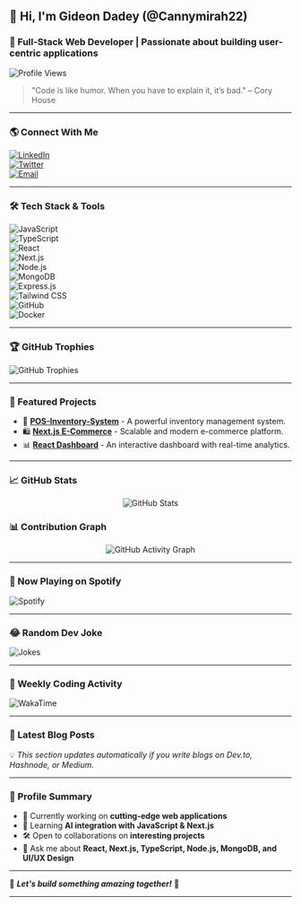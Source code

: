 ## 👋 Hi, I'm Gideon Dadey (@Cannymirah22)  
### 🚀 Full-Stack Web Developer | Passionate about building user-centric applications   

![Profile Views](https://komarev.com/ghpvc/?username=Cannymirah22&color=blue)

> "Code is like humor. When you have to explain it, it’s bad." – Cory House  

---  

### 🌎 Connect With Me  
[![LinkedIn](https://img.shields.io/badge/-LinkedIn-blue?style=flat-square&logo=Linkedin&logoColor=white&link=https://www.linkedin.com/in/gideon-dadey-263128182)](https://www.linkedin.com/in/gideon-dadey-263128182)  
[![Twitter](https://img.shields.io/badge/-Twitter-1DA1F2?style=flat-square&logo=twitter&logoColor=white&link=https://twitter.com/cannymirah)](https://twitter.com/cannymirah)  
[![Email](https://img.shields.io/badge/Email-D14836?style=flat-square&logo=gmail&logoColor=white)](mailto:gideondadey22@gmail.com)  

---  

### 🛠️ Tech Stack & Tools  

![JavaScript](https://img.shields.io/badge/-JavaScript-F7DF1E?style=flat-square&logo=javascript&logoColor=black)  
![TypeScript](https://img.shields.io/badge/-TypeScript-007ACC?style=flat-square&logo=typescript&logoColor=white)  
![React](https://img.shields.io/badge/-React-61DAFB?style=flat-square&logo=react&logoColor=white)  
![Next.js](https://img.shields.io/badge/-Next.js-000000?style=flat-square&logo=nextdotjs&logoColor=white)  
![Node.js](https://img.shields.io/badge/-Node.js-339933?style=flat-square&logo=nodedotjs&logoColor=white)  
![MongoDB](https://img.shields.io/badge/-MongoDB-47A248?style=flat-square&logo=mongodb&logoColor=white)  
![Express.js](https://img.shields.io/badge/-Express.js-000000?style=flat-square&logo=express&logoColor=white)  
![Tailwind CSS](https://img.shields.io/badge/-TailwindCSS-38B2AC?style=flat-square&logo=tailwind-css&logoColor=white)  
![GitHub](https://img.shields.io/badge/-GitHub-181717?style=flat-square&logo=github&logoColor=white)  
![Docker](https://img.shields.io/badge/-Docker-2496ED?style=flat-square&logo=docker&logoColor=white)  

---  

### 🏆 GitHub Trophies  
![GitHub Trophies](https://github-profile-trophy.vercel.app/?username=Cannymirah22&theme=onedark)  

---  

### 🚀 Featured Projects  
- 🛒 **[POS-Inventory-System](https://github.com/Cannymirah22/POS-Inventory-System)** - A powerful inventory management system.  
- 🛍️ **[Next.js E-Commerce](https://github.com/Cannymirah22/next-ecommerce)** - Scalable and modern e-commerce platform.  
- 📊 **[React Dashboard](https://github.com/Cannymirah22/react-dashboard)** - An interactive dashboard with real-time analytics.  

---  

### 📈 GitHub Stats  
<p align="center">
  <img src="https://github-readme-stats.vercel.app/api?username=Cannymirah22&show_icons=true&theme=react&count_private=true" alt="GitHub Stats" />
</p>  

### 📊 Contribution Graph  
<p align="center">
  <img src="https://github-readme-activity-graph.vercel.app/graph?username=Cannymirah22&theme=react-dark" alt="GitHub Activity Graph" />
</p>  

---  

### 🎵 Now Playing on Spotify  
![Spotify](https://novatorem.vercel.app/api/spotify)  

---  

### 😂 Random Dev Joke  
![Jokes](https://readme-jokes.vercel.app/api)  

---  

### 📅 Weekly Coding Activity  
![WakaTime](https://github-readme-stats.vercel.app/api/wakatime?username=Cannymirah22)  

---  

### 📝 Latest Blog Posts  
<!-- BLOG-POST-LIST:START -->
<!-- BLOG-POST-LIST:END -->
💡 _This section updates automatically if you write blogs on Dev.to, Hashnode, or Medium._  

---  

### 🎯 Profile Summary  
- 🔭 Currently working on **cutting-edge web applications**  
- 🌱 Learning **AI integration with JavaScript & Next.js**  
- 🛠️ Open to collaborations on **interesting projects**  
- 💬 Ask me about **React, Next.js, TypeScript, Node.js, MongoDB, and UI/UX Design**  

---  

🚀 _**Let's build something amazing together!**_ 🎉  

---  
